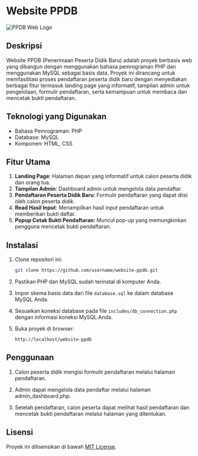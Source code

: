 # Website PPDB

![PPDB Web Logo](https://github.com/zulfachafidz/ppdb-web/blob/main/img/landing.png)

## Deskripsi

Website PPDB (Penerimaan Peserta Didik Baru) adalah proyek berbasis web yang dibangun dengan menggunakan bahasa pemrograman PHP dan menggunakan MySQL sebagai basis data. Proyek ini dirancang untuk memfasilitasi proses pendaftaran peserta didik baru dengan menyediakan berbagai fitur termasuk landing page yang informatif, tampilan admin untuk pengelolaan, formulir pendaftaran, serta kemampuan untuk membaca dan mencetak bukti pendaftaran.

## Teknologi yang Digunakan

- Bahasa Pemrograman: PHP
- Database: MySQL
- Komponen: HTML, CSS

## Fitur Utama

1. **Landing Page**: Halaman depan yang informatif untuk calon peserta didik dan orang tua.
2. **Tampilan Admin**: Dashboard admin untuk mengelola data pendaftar.
3. **Pendaftaran Peserta Didik Baru**: Formulir pendaftaran yang dapat diisi oleh calon peserta didik.
4. **Read Hasil Input**: Menampilkan hasil input pendaftaran untuk memberikan bukti daftar.
5. **Popup Cetak Bukti Pendaftaran**: Muncul pop-up yang memungkinkan pengguna mencetak bukti pendaftaran.

## Instalasi

1. Clone repositori ini:

    ```bash
    git clone https://github.com/username/website-ppdb.git
    ```

2. Pastikan PHP dan MySQL sudah terinstal di komputer Anda.

3. Impor skema basis data dari file `database.sql` ke dalam database MySQL Anda.

4. Sesuaikan koneksi database pada file `includes/db_connection.php` dengan informasi koneksi MySQL Anda.

5. Buka proyek di browser:

    ```
    http://localhost/website-ppdb
    ```

## Penggunaan

1. Calon peserta didik mengisi formulir pendaftaran melalui halaman pendaftaran.

2. Admin dapat mengelola data pendaftar melalui halaman admin_dashboard.php.

3. Setelah pendaftaran, calon peserta dapat melihat hasil pendaftaran dan mencetak bukti pendaftaran melalui halaman yang ditentukan.

## Lisensi

Proyek ini dilisensikan di bawah [MIT License](LICENSE).
